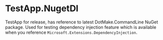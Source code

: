 # TestApp.NugetDI

TestApp for release, has reference to latest DotMake.CommandLine NuGet package.
Used for testing dependency injection feature which is available when you reference `Microsoft.Extensions.DependencyInjection`.
